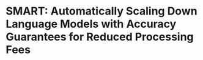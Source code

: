 # SMART: Automatically Scaling Down Language Models with Accuracy Guarantees for Reduced Processing Fees
